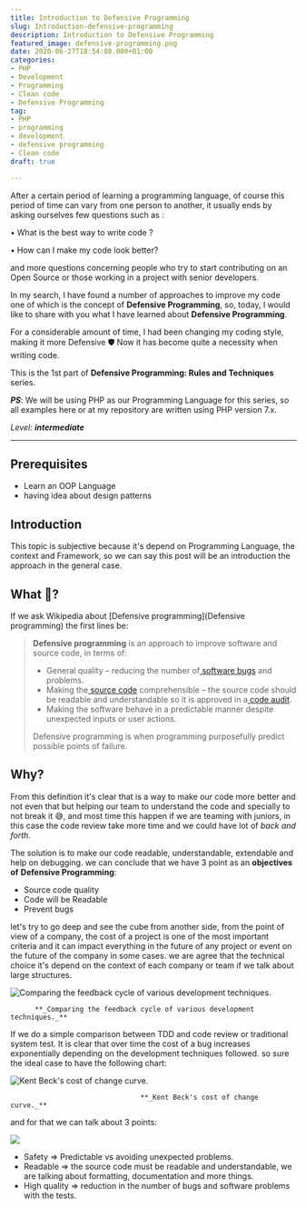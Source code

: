 ```yaml
---
title: Introduction to Defensive Programming
slug: Introduction-defensive-programming
description: Introduction to Defensive Programming
featured_image: defensive-programming.png
date: 2020-06-27T18:54:08.000+01:00
categories:
- PHP
- Development
- Programming
- Clean code
- Defensive Programming
tag:
- PHP
- programming
- development
- defensive programming
- Clean code
draft: true

---
```

After a certain period of learning a programming language, of course this period of time can vary from one person to another, it usually ends by asking ourselves few questions such as :

• What is the best way to write code ?

• How can I make my code look better?

and more questions concerning people who try to start contributing on an Open Source or those working in a project with senior developers.

In my search, I have found a number of approaches to improve my code one of which is the concept of **Defensive Programming**, so, today, I would like to share with you what I have learned about **Defensive Programming**.

For a considerable amount of time, I had been changing my coding style, making it more Defensive 🛡️ Now it has become quite a necessity when writing code.

This is the 1st part of **Defensive Programming: Rules and Techniques** series.

**_PS_**: We will be using PHP as our Programming Language for this series, so all examples here or at my repository are written using PHP version 7.x.

_Level: **intermediate**_

***

## Prerequisites

* Learn an OOP Language
* having idea about design patterns

## Introduction

This topic is subjective because it's depend on Programming Language, the context and Framework, so we can say this post will be an introduction the approach in the general case.

## What 🤔?

If we ask Wikipedia about [Defensive programming](Defensive programming) the first lines be:

> **Defensive programming** is an approach to improve software and source code, in terms of:
>
> * General quality – reducing the number of[ software bugs](https://en.wikipedia.org/wiki/Software_bug) and problems.
> * Making the[ source code](https://en.wikipedia.org/wiki/Source_code) comprehensible – the source code should be readable and understandable so it is approved in a[ code audit](https://en.wikipedia.org/wiki/Code_audit).
> * Making the software behave in a predictable manner despite unexpected inputs or user actions.
>
> Defensive programming is when programming purposefully predict possible points of failure.

## Why?

From this definition it's clear that is a way to make our code more better and not even that but helping our team to understand the code and specially to not break it 😅, and most time this happen if we are teaming with juniors, in this case the code review take more time and we could have lot of _back and forth._

The solution is to make our code readable, understandable, extendable and help on debugging. we can conclude that we have 3 point as an **objectives of** **Defensive Programming**:

* Source code quality
* Code will be Readable
* Prevent bugs

let's try to go deep and see the cube from another side, from the point of view of a company, the cost of a project is one of the most important criteria and it can impact everything in the future of any project or event on the future of the company in some cases. we are agree that the technical choice it's depend on the context of each company or team if we talk about large structures.

![Comparing the feedback cycle of various development techniques.](/uploads/comparingtechniques.jpg "Comparing the feedback cycle of various development techniques.")

          **_Comparing the feedback cycle of various development techniques._**

If we do a simple comparison between TDD and code review or traditional system test. It is clear that over time the cost of a bug increases exponentially depending on the development techniques followed. so sure the ideal case to have the following chart:

![Kent Beck's cost of change curve.](http://AgileModeling.com/images/costOfChangeBeck.gif "Kent Beck's cost of change curve.")

                                    **_Kent Beck's cost of change curve._**

and for that we can talk about 3 points:

![](/uploads/picture1.png)

* Safety => Predictable vs avoiding unexpected problems.
* Readable => the source code must be readable and understandable, we are talking about formatting, documentation and more things.
* High quality => reduction in the number of bugs and software problems with the tests.